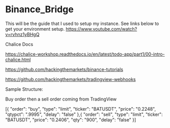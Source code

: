 # Binance_Bridge


This will be the guide that I used to setup my instance.  See links below to get your environment setup.
https://www.youtube.com/watch?v=rvhnz1yBHgQ

Chalice Docs

https://chalice-workshop.readthedocs.io/en/latest/todo-app/part1/00-intro-chalice.html

https://github.com/hackingthemarkets/binance-tutorials

https://github.com/hackingthemarkets/tradingview-webhooks


Sample Structure:

Buy order then a sell order coming from TradingView

[{
"order": "buy",
"type": "limit",
"ticker": "BATUSDT",
"price": "0.2248",
"qtypct": ".9995",
"delay": "false"
},{
"order": "sell",
"type": "limit",
"ticker": "BATUSDT",
"price": "0.2406",
"qty": "900",
"delay": "false"
}]